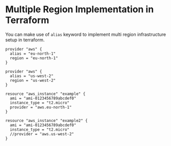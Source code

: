 # Multiple Region Implementation in Terraform

You can make use of `alias` keyword to implement multi region infrastructure setup in
terraform.

```
provider "aws" {
  alias = "eu-north-1"
  region = "eu-north-1"
}

provider "aws" {
  alias = "us-west-2"
  region = "us-west-2"
}

resource "aws_instance" "example" {
  ami = "ami-0123456789abcdef0"
  instance_type = "t2.micro"
  provider = "aws.eu-north-1"
}

resource "aws_instance" "example2" {
  ami = "ami-0123456789abcdef0"
  instance_type = "t2.micro"
  //provider = "aws.us-west-2"
}
```
